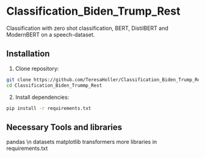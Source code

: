 # Classification_Biden_Trump_Rest
Classification with zero shot classification, BERT, DistilBERT and ModernBERT on a speech-dataset.

## Installation

1. Clone repository:
```bash
git clone https://github.com/TeresaHoller/Classification_Biden_Trump_Rest.git
cd Classification_Biden_Trummp_Rest
```

2. Install dependencies:

```bash
pip install -r requirements.txt
```
## Necessary Tools and libraries

pandas \n
datasets
matplotlib
transformers
more libraries in requirements.txt
